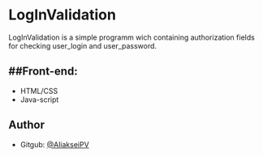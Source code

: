 # LogInValidation
LogInValidation is a simple programm wich containing authorization fields for checking user_login and user_password.

##Front-end:
---
* HTML/CSS
* Java-script

Author
---
* Gitgub: [@AliakseiPV](https://github.com/AliakseiPV)
